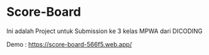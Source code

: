 # Score-Board
Ini adalah Project untuk Submission ke 3 kelas MPWA dari DICODING

Demo : https://score-board-566f5.web.app/
